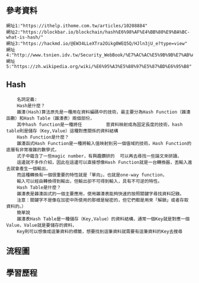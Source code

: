 參考資料
------
    網址1:"https://ithelp.ithome.com.tw/articles/10208884"
    網址2:"https://blockbar.io/blockchain/hash%E6%98%AF%E4%BB%80%E9%BA%BC-what-is-hash/"
    網址3:"https://hackmd.io/@EW34LLeXTra2Oikg0WEQ5Q/HJln3jU_e?type=view"
    網址4:"http://www.tsnien.idv.tw/Security_WebBook/%E7%AC%AC%E5%9B%9B%E7%AB%A0%20%E9%9B%9C%E6%B9%8A%E8%88%87%E4%BA%82%E6%95%B8%E6%BC%94%E7%AE%97%E6%B3%95.html"
    網址5:"https://zh.wikipedia.org/wiki/%E6%95%A3%E5%88%97%E5%87%BD%E6%95%B8"
 Hash
 ------
        名詞定義:
        Hash是什麼？
        雜湊(Hash)算法原先是一種用在資料編碼中的技術，最主要分為Hash Function（雜湊函數）和Hash Table（雜湊表）兩個部份，
        其中hash function是一種將任         意資料映射成為固定長度的技術，hash table則是儲存（Key,Value）這種對應關係的資料結構
        Hash Function是什麼？
        雜湊函式Hash Function是一種將輸入值映射到另一個值域的技術，Hash Function的底層有非常複雜的數學式，
        式子中蘊含了一些magic number，有興趣鑽研的  可以再去尋找一些論文來研讀，
        這邊就不多作介紹，因此在這邊可以直接想像Hash Function就是一台轉換器，丟輸入進去就會產生一個輸出，
        而這種轉換有一個很重要的特性就是「單向」，也就是one-way function，
        輸入可以經由轉換得到輸出，但輸出卻不可得到輸入，具有不可逆的特性。
        Hash Table是什麼？
        雜湊表是雜湊函式的一個主要應用，使用雜湊表能夠快速的按照關鍵字尋找資料記錄。
        注意：關鍵字不是像在加密中所使用的那樣是秘密的，但它們都是用來「解鎖」或者存取資料的。）
        簡單說
        雜湊表Hash Table是一種儲存（Key,Value）的資料結構，通常一個Key就是對應一個Value，Value就是要儲存的資料，
        Key則可以想像成這筆資料的標籤，想要找到這筆資料就需要有這筆資料的Key去搜尋
        
流程圖
------

學習歷程
------
